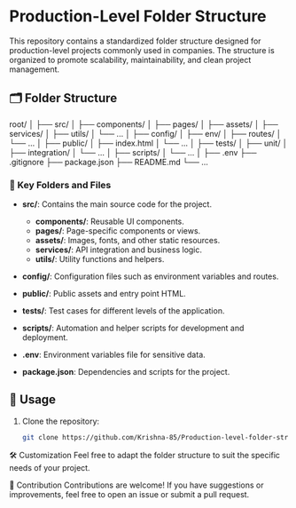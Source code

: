 # Production-Level Folder Structure

This repository contains a standardized folder structure designed for production-level projects commonly used in companies. The structure is organized to promote scalability, maintainability, and clean project management.

## 🗂️ Folder Structure

root/ │ ├── src/ │ ├── components/ │ ├── pages/ │ ├── assets/ │ ├── services/ │ ├── utils/ │ └── ... │ ├── config/ │ ├── env/ │ ├── routes/ │ └── ... │ ├── public/ │ ├── index.html │ └── ... │ ├── tests/ │ ├── unit/ │ ├── integration/ │ └── ... │ ├── scripts/ │ └── ... │ ├── .env ├── .gitignore ├── package.json ├── README.md └── ...



### 📁 Key Folders and Files

- **src/**: Contains the main source code for the project.
  - **components/**: Reusable UI components.
  - **pages/**: Page-specific components or views.
  - **assets/**: Images, fonts, and other static resources.
  - **services/**: API integration and business logic.
  - **utils/**: Utility functions and helpers.

- **config/**: Configuration files such as environment variables and routes.

- **public/**: Public assets and entry point HTML.

- **tests/**: Test cases for different levels of the application.

- **scripts/**: Automation and helper scripts for development and deployment.

- **.env**: Environment variables file for sensitive data.

- **package.json**: Dependencies and scripts for the project.

## 🚀 Usage

1. Clone the repository:
   ```bash
   git clone https://github.com/Krishna-85/Production-level-folder-structure.git
🛠️ Customization
Feel free to adapt the folder structure to suit the specific needs of your project.

🤝 Contribution
Contributions are welcome! If you have suggestions or improvements, feel free to open an issue or submit a pull request.
